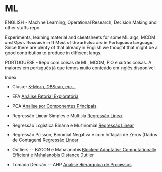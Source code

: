 # ML
ENGLISH -  Machine Learning, Operational Research, Decision Making and other stuffs repo

Experiments, learning material and cheatsheets for some ML algs, MCDM and Oper. Research in R
Most of the articles are in Portuguese language. Since there are plenty of that already in English we thought that might be a good contribution to produce in different langs.

PORTUGUESE -  Repo com coisas de ML, MCDM, P.O e outras coisas. A maiores em português
já que temos muito conteúdo em Inglês disponível.

Index

- Cluster 
[K-Mean, DBScan, etc...](https://scopinho.github.io/ML/Cluster/Cluster-01.html)
- EFA
[Análise Fatorial Exploratória](https://scopinho.github.io/ML/EFA/EFA-01.html)
- PCA
[Analise por Componentes Principais](https://scopinho.github.io/ML/PCA/PCA-01.html)

- Regressão Linear Simples e Multipla
[Regressão Linear](https://scopinho.github.io/ML/REGRESSAO/RegLinear-01.html)

- Regressão Logística Binária e Multinomial
[Regressão Linear](https://scopinho.github.io/ML/REGRESSAO/Reg_Logistica-01-01.html)

- Regressão Poisson, Binomial Negativa e com Inflação de Zeros (Dados de Contagem)
[Regressão Linear](https://scopinho.github.io/ML/REGRESSAO/Reg_Contagem-01.html)

- Outliers
-- BACON e Mahalanobis
[Blocked Adaptative Computationally Efficient e Mahalanobis Distance Outlier](https://scopinho.github.io/ML/BACON/BACON.html)

- Tomada Decisão
-- AHP
[Analise Hierarquica de Processos](https://scopinho.github.io/ML/AHP/AHP-01.html)
